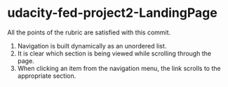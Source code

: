# udacity-fed-project2-LandingPage

<p>All the points of the rubric are satisfied with this commit.</p>
<ol>
<li>Navigation is built dynamically as an unordered list.</li>
<li>It is clear which section is being viewed while scrolling through the page.</li>
<li>When clicking an item from the navigation menu, the link scrolls to the appropriate section.</li>
</ol>

